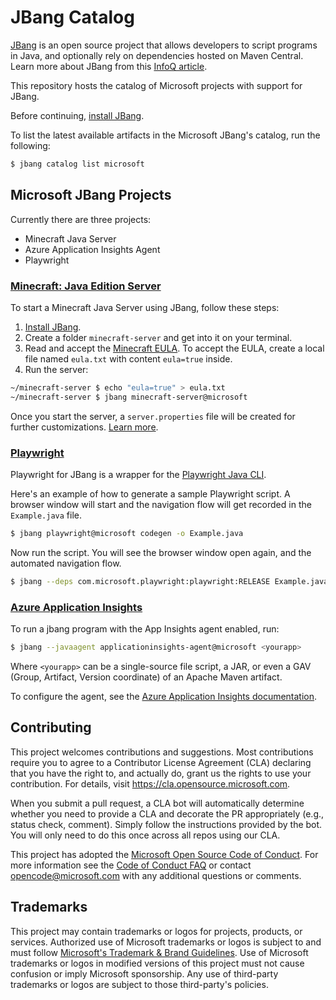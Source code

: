 # JBang Catalog

[JBang](https://jbang.dev) is an open source project that allows developers to script programs in Java, and optionally rely on dependencies hosted on Maven Central. Learn more about JBang from this [InfoQ article](https://www.infoq.com/news/2020/10/scripting-java-jbang/).

This repository hosts the catalog of Microsoft projects with support for JBang.

Before continuing, [install JBang](https://www.jbang.dev/download/).

To list the latest available artifacts in the Microsoft JBang's catalog, run the following:

```bash
$ jbang catalog list microsoft
```

## Microsoft JBang Projects

Currently there are three projects:

- Minecraft Java Server
- Azure Application Insights Agent
- Playwright

### [Minecraft: Java Edition Server](https://www.minecraft.net/en-us/download/server)

To start a Minecraft Java Server using JBang, follow these steps:

1. [Install JBang](https://www.jbang.dev/download/).
2. Create a folder `minecraft-server` and get into it on your terminal.
3. Read and accept the [Minecraft EULA](https://account.mojang.com/documents/minecraft_eula). To accept the EULA, create a local file named `eula.txt` with content `eula=true` inside.
4. Run the server:

```bash
~/minecraft-server $ echo "eula=true" > eula.txt
~/minecraft-server $ jbang minecraft-server@microsoft
```

Once you start the server, a `server.properties` file will be created for further customizations. [Learn more](https://help.minecraft.net/hc/en-us/articles/360058525452-How-to-Setup-a-Minecraft-Java-Edition-Server).

### [Playwright](https://playwright.dev/java/)

Playwright for JBang is a wrapper for the [Playwright Java CLI](https://playwright.dev/java/docs/cli).

Here's an example of how to generate a sample Playwright script. A browser window will start and the navigation flow will get recorded in the `Example.java` file.

```bash
$ jbang playwright@microsoft codegen -o Example.java
```

Now run the script. You will see the browser window open again, and the automated navigation flow.

```bash
$ jbang --deps com.microsoft.playwright:playwright:RELEASE Example.java
``` 

### [Azure Application Insights](https://docs.microsoft.com/en-us/azure/azure-monitor/app/app-insights-overview)

To run a jbang program with the App Insights agent enabled, run:

```bash
$ jbang --javaagent applicationinsights-agent@microsoft <yourapp>
```

Where `<yourapp>` can be a single-source file script, a JAR, or even a GAV (Group, Artifact, Version coordinate) of an Apache Maven artifact.

To configure the agent, see the [Azure Application Insights documentation](https://docs.microsoft.com/en-us/azure/azure-monitor/app/java-in-process-agent).

## Contributing

This project welcomes contributions and suggestions.  Most contributions require you to agree to a
Contributor License Agreement (CLA) declaring that you have the right to, and actually do, grant us
the rights to use your contribution. For details, visit https://cla.opensource.microsoft.com.

When you submit a pull request, a CLA bot will automatically determine whether you need to provide
a CLA and decorate the PR appropriately (e.g., status check, comment). Simply follow the instructions
provided by the bot. You will only need to do this once across all repos using our CLA.

This project has adopted the [Microsoft Open Source Code of Conduct](https://opensource.microsoft.com/codeofconduct/).
For more information see the [Code of Conduct FAQ](https://opensource.microsoft.com/codeofconduct/faq/) or
contact [opencode@microsoft.com](mailto:opencode@microsoft.com) with any additional questions or comments.

## Trademarks

This project may contain trademarks or logos for projects, products, or services. Authorized use of Microsoft 
trademarks or logos is subject to and must follow 
[Microsoft's Trademark & Brand Guidelines](https://www.microsoft.com/en-us/legal/intellectualproperty/trademarks/usage/general).
Use of Microsoft trademarks or logos in modified versions of this project must not cause confusion or imply Microsoft sponsorship.
Any use of third-party trademarks or logos are subject to those third-party's policies.
